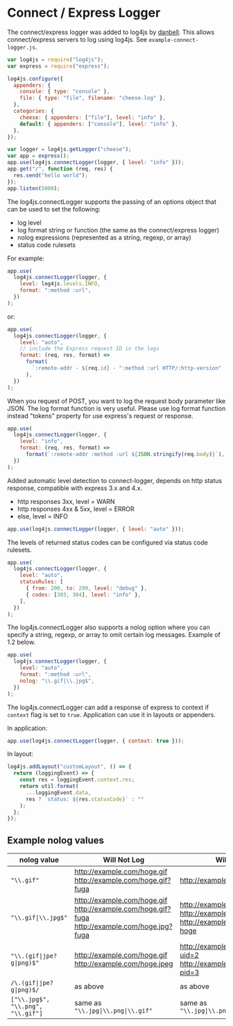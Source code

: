 # Connect / Express Logger

The connect/express logger was added to log4js by [danbell](https://github.com/danbell). This allows connect/express servers to log using log4js. See `example-connect-logger.js`.

```javascript
var log4js = require("log4js");
var express = require("express");

log4js.configure({
  appenders: {
    console: { type: "console" },
    file: { type: "file", filename: "cheese.log" },
  },
  categories: {
    cheese: { appenders: ["file"], level: "info" },
    default: { appenders: ["console"], level: "info" },
  },
});

var logger = log4js.getLogger("cheese");
var app = express();
app.use(log4js.connectLogger(logger, { level: "info" }));
app.get("/", function (req, res) {
  res.send("hello world");
});
app.listen(5000);
```

The log4js.connectLogger supports the passing of an options object that can be used to set the following:

- log level
- log format string or function (the same as the connect/express logger)
- nolog expressions (represented as a string, regexp, or array)
- status code rulesets

For example:

```javascript
app.use(
  log4js.connectLogger(logger, {
    level: log4js.levels.INFO,
    format: ":method :url",
  })
);
```

or:

```javascript
app.use(
  log4js.connectLogger(logger, {
    level: "auto",
    // include the Express request ID in the logs
    format: (req, res, format) =>
      format(
        `:remote-addr - ${req.id} - ":method :url HTTP/:http-version" :status :content-length ":referrer" ":user-agent"`
      ),
  })
);
```

When you request of POST, you want to log the request body parameter like JSON.
The log format function is very useful.
Please use log format function instead "tokens" property for use express's request or response.

```javascript
app.use(
  log4js.connectLogger(logger, {
    level: "info",
    format: (req, res, format) =>
      format(`:remote-addr :method :url ${JSON.stringify(req.body)}`),
  })
);
```

Added automatic level detection to connect-logger, depends on http status response, compatible with express 3.x and 4.x.

- http responses 3xx, level = WARN
- http responses 4xx & 5xx, level = ERROR
- else, level = INFO

```javascript
app.use(log4js.connectLogger(logger, { level: "auto" }));
```

The levels of returned status codes can be configured via status code rulesets.

```javascript
app.use(
  log4js.connectLogger(logger, {
    level: "auto",
    statusRules: [
      { from: 200, to: 299, level: "debug" },
      { codes: [303, 304], level: "info" },
    ],
  })
);
```

The log4js.connectLogger also supports a nolog option where you can specify a string, regexp, or array to omit certain log messages. Example of 1.2 below.

```javascript
app.use(
  log4js.connectLogger(logger, {
    level: "auto",
    format: ":method :url",
    nolog: "\\.gif|\\.jpg$",
  })
);
```

The log4js.connectLogger can add a response of express to context if `context` flag is set to `true`.
Application can use it in layouts or appenders.

In application:

```javascript
app.use(log4js.connectLogger(logger, { context: true }));
```

In layout:

```javascript
log4js.addLayout("customLayout", () => {
  return (loggingEvent) => {
    const res = loggingEvent.context.res;
    return util.format(
      ...loggingEvent.data,
      res ? `status: ${res.statusCode}` : ""
    );
  };
});
```

## Example nolog values

| nolog value                       | Will Not Log                                                                                  | Will Log                                                                                   |
| --------------------------------- | --------------------------------------------------------------------------------------------- | ------------------------------------------------------------------------------------------ |
| `"\\.gif"`                        | http://example.com/hoge.gif http://example.com/hoge.gif?fuga                                  | http://example.com/hoge.agif                                                               |
| `"\\.gif\|\\.jpg$"`               | http://example.com/hoge.gif http://example.com/hoge.gif?fuga http://example.com/hoge.jpg?fuga | http://example.com/hoge.agif http://example.com/hoge.ajpg http://example.com/hoge.jpg?hoge |
| `"\\.(gif\|jpe?g\|png)$"`         | http://example.com/hoge.gif http://example.com/hoge.jpeg                                      | http://example.com/hoge.gif?uid=2 http://example.com/hoge.jpg?pid=3                        |
| `/\.(gif\|jpe?g\|png)$/`          | as above                                                                                      | as above                                                                                   |
| `["\\.jpg$", "\\.png", "\\.gif"]` | same as `"\\.jpg\|\\.png\|\\.gif"`                                                            | same as `"\\.jpg\|\\.png\|\\.gif"`                                                         |
